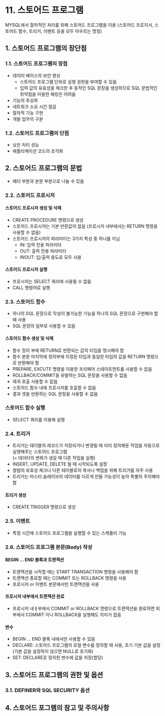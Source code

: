 # 11. 스토어드 프로그램
MYSQL에서 절차적인 처리를 위해 스토어드 프로그램을 이용 (스토어드 프로지서, 스토어드 함수, 트리거, 이벤트 등을 모두 아우르는 명칭)

## 1. 스토어드 프로그램의 장단점
### 1.1. 스토어드 프로그램의 장점
- 데이터 베이스의 보안 향상
    - 스토어드 프로그램 단위로 실행 권한을 부여할 수 있음
    - 입력 값의 유효성을 체크한 후 동적인 SQL 문장을 생성하므로 SQL 문법적인 취약점을 이용한 해킹은 어려움
- 기능의 추상화
- 네트워크 소요 시간 절감
- 절차적 기능 구현
- 개발 업무의 구분
### 1.2. 스토어드 프로그램의 단점
- 낮은 처리 성능
- 애플리케이션 코드의 조각화

## 2. 스토어드 프로그램의 문법
- 헤더 부분과 본문 부분으로 나눌 수 있음
### 2.2. 스토어드 프로시저
#### 스토어드 프로시저 생성 및 삭제
- CREATE PROCEDURE 명령으로 생성
- 스토어드 프로시저는 기본 반환값이 없음 (프로시저 내부에서는 RETURN 명령을 사용할 수 없음)
- 스토어드 프로시저의 파라미터는 3가지 특성 중 하나를 지님
    - IN: 입력 전용 파라미터
    - OUT: 출력 전용 파라미터 
    - INOUT: 입/출력 용도로 모두 사용
#### 스토어드 프로시저 실행
- 프로시저는 SELECT 쿼리에 사용될 수 없음
- CALL 명령어로 실행
### 2.3. 스토어드 함수
- 하나의 SQL 문장으로 작성이 불가능한 기능을 하나의 SQL 문장으로 구현해야 할 때 사용
- SQL 문장의 일부로 사용할 수 있음
#### 스토어드 함수 생성 및 삭제
- 함수 정의 부에 RETURN로 반환되는 값의 타입을 명시해야 함
- 함수 본문 마지막에 정의부에 지정된 타입과 동일한 타입의 값을 RETURN 명령으로 반환해야 함
- PREPARE, EXCUTE 명령을 이용한 프리페어 스테이트먼트를 사용할 수 없음
- ROLLBACK/COMMIT을 유발하는 SQL 문장을 사용할 수 없음
- 재귀 호출 사용할 수 없음
- 스토어드 함수 내에 프로시저를 호출할 수 없음
- 결과 셋을 반환하는 SQL 문장을 사용할 수 없음
### 스토어드 함수 실행
- SELECT 쿼리를 이용해 실행
### 2.4. 트리거
- 트리거는 테이블의 레코드가 저장되거나 변경될 때 미리 정의해둔 작업을 자동으로 실행해주는 스토어드 프로그램  
(= 데이터의 변화가 생길 때 다른 작업을 실행)
- INSERT, UPDATE, DELETE 될 때 시작되도록 설정
- 컬럼의 유효성 체크나 다른 테이블로의 복사나 백업을 위해 트리거를 자주 사용
- 트리거는 마스터 슬레이브의 데이터를 다르게 만들 가능성이 높아 특별히 주의해야 함
#### 트리거 생성
- CREATE TRIGGER 명령으로 생성
### 2.5. 이벤트
- 특정 시간에 스토어드 프로그램을 실행할 수 있는 스케줄러 기능
### 2.6. 스토어드 프로그램 본문(Body) 작성
#### BEGIN ... END 블록과 트랜잭션
- 트랜잭션을 시작할 때는 START TRANSACTION 명령을 사용해야 함
- 트랜잭션 종료할 때는 COMMIT 또는 ROLLBACK 명령을 사용
- 프로시저 or 이벤트 본문에서만 트랜잭션을 사용
#### 프로시저 내부에서 트랜잭션 완료
- 프로시저 내ㅐ부에서 COMMIT or ROLLBACK 명령으로 트랜잭션을 완료하면 외부에서 COMMIT 이나 ROLLBACK을 실행해도 의미가 없음
#### 변수
- BEGIN ... END 블록 내에서만 사용할 수 있음
- DECLARE: 스토어드 프로그램의 로컬 변수를 정의할 때 사용, 초기 기본 값을 설정 (기본 값을 설정하지 않으면 NULL로 초기화)
- SET: DECLARE로  정의한  변수에 값을 저장(할당) 

## 3. 스토어드 프로그램의 권한 및 옵션
### 3.1. DEFINER와 SQL SECURITY 옵션

## 4. 스토어드 포그램의 참고 및 주의사항
